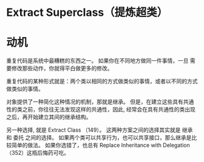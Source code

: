 # Extract Superclass（提炼超类）



# 动机

重复代码是系统中最糟糕的东⻄之⼀。
如果你在不同地⽅做同⼀件事情，⼀旦 需要修改那些动作，你就得平⽩做更多的修改。

重复代码的某种形式就是：两个类以相同的⽅式做类似的事情，或者以不同的⽅式做类似的事情。

对象提供了⼀种简化这种情况的机制，那就是继承。
但是，在建⽴这些具有共通性的类之前，你往往⽆法发现这样的共通性，因此, 经常会在具有共通性的类出现之后，再开始建⽴其间的继承结构。

另⼀种选择, 就是 Extract Class （149）。
这两种⽅案之间的选择其实就是 继承 和 委托 之间的选择。
如果两个类可以共享⾏为，也可以共享接⼝，那么继承是⽐较简单的做法。
如果你选错了，也总有 Replace Inheritance with Delegation （352）这瓶后悔药可吃。